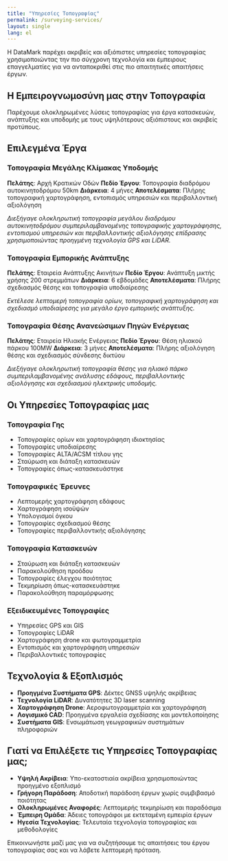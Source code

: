 ```yaml
---
title: "Υπηρεσίες Τοπογραφίας"
permalink: /surveying-services/
layout: single
lang: el
---
```

Η DataMark παρέχει ακριβείς και αξιόπιστες υπηρεσίες τοπογραφίας χρησιμοποιώντας την πιο σύγχρονη τεχνολογία και έμπειρους επαγγελματίες για να ανταποκριθεί στις πιο απαιτητικές απαιτήσεις έργων.

## Η Εμπειρογνωμοσύνη μας στην Τοπογραφία

Παρέχουμε ολοκληρωμένες λύσεις τοπογραφίας για έργα κατασκευών, ανάπτυξης και υποδομής με τους υψηλότερους αξιόπιστους και ακριβείς προτύπους.

## Επιλεγμένα Έργα

### Τοπογραφία Μεγάλης Κλίμακας Υποδομής
**Πελάτης**: Αρχή Κρατικών Οδών
**Πεδίο Έργου**: Τοπογραφία διαδρόμου αυτοκινητοδρόμου 50km
**Διάρκεια**: 4 μήνες
**Αποτελέσματα**: Πλήρης τοπογραφική χαρτογράφηση, εντοπισμός υπηρεσιών και περιβαλλοντική αξιολόγηση

*Διεξήγαγε ολοκληρωτική τοπογραφία μεγάλου διαδρόμου αυτοκινητοδρόμου συμπεριλαμβανομένης τοπογραφικής χαρτογράφησης, εντοπισμού υπηρεσιών και περιβαλλοντικής αξιολόγησης επίδρασης χρησιμοποιώντας προηγμένη τεχνολογία GPS και LiDAR.*

### Τοπογραφία Εμπορικής Ανάπτυξης
**Πελάτης**: Εταιρεία Ανάπτυξης Ακινήτων
**Πεδίο Έργου**: Ανάπτυξη μικτής χρήσης 200 στρεμμάτων
**Διάρκεια**: 6 εβδομάδες
**Αποτελέσματα**: Πλήρης σχεδιασμός θέσης και τοπογραφία υποδιαίρεσης

*Εκτέλεσε λεπτομερή τοπογραφία ορίων, τοπογραφική χαρτογράφηση και σχεδιασμό υποδιαίρεσης για μεγάλο έργο εμπορικής ανάπτυξης.*

### Τοπογραφία Θέσης Ανανεώσιμων Πηγών Ενέργειας
**Πελάτης**: Εταιρεία Ηλιακής Ενέργειας
**Πεδίο Έργου**: Θέση ηλιακού πάρκου 100MW
**Διάρκεια**: 3 μήνες
**Αποτελέσματα**: Πλήρης αξιολόγηση θέσης και σχεδιασμός σύνδεσης δικτύου

*Διεξήγαγε ολοκληρωτική τοπογραφία θέσης για ηλιακό πάρκο συμπεριλαμβανομένης ανάλυσης εδάφους, περιβαλλοντικής αξιολόγησης και σχεδιασμού ηλεκτρικής υποδομής.*

## Οι Υπηρεσίες Τοπογραφίας μας

### Τοπογραφία Γης
- Τοπογραφίες ορίων και χαρτογράφηση ιδιοκτησίας
- Τοπογραφίες υποδιαίρεσης
- Τοπογραφίες ALTA/ACSM τίτλου γης
- Σταύρωση και διάταξη κατασκευών
- Τοπογραφίες όπως-κατασκευάστηκε

### Τοπογραφικές Έρευνες
- Λεπτομερής χαρτογράφηση εδάφους
- Χαρτογράφηση ισοϋψών
- Υπολογισμοί όγκου
- Τοπογραφίες σχεδιασμού θέσης
- Τοπογραφίες περιβαλλοντικής αξιολόγησης

### Τοπογραφία Κατασκευών
- Σταύρωση και διάταξη κατασκευών
- Παρακολούθηση προόδου
- Τοπογραφίες έλεγχου ποιότητας
- Τεκμηρίωση όπως-κατασκευάστηκε
- Παρακολούθηση παραμόρφωσης

### Εξειδικευμένες Τοπογραφίες
- Υπηρεσίες GPS και GIS
- Τοπογραφίες LiDAR
- Χαρτογράφηση drone και φωτογραμμετρία
- Εντοπισμός και χαρτογράφηση υπηρεσιών
- Περιβαλλοντικές τοπογραφίες

## Τεχνολογία & Εξοπλισμός

- **Προηγμένα Συστήματα GPS**: Δέκτες GNSS υψηλής ακρίβειας
- **Τεχνολογία LiDAR**: Δυνατότητες 3D laser scanning
- **Χαρτογράφηση Drone**: Αεροφωτογραμμετρία και χαρτογράφηση
- **Λογισμικό CAD**: Προηγμένα εργαλεία σχεδίασης και μοντελοποίησης
- **Συστήματα GIS**: Ενσωμάτωση γεωγραφικών συστημάτων πληροφοριών

## Γιατί να Επιλέξετε τις Υπηρεσίες Τοπογραφίας μας;

- **Υψηλή Ακρίβεια**: Υπο-εκατοστιαία ακρίβεια χρησιμοποιώντας προηγμένο εξοπλισμό
- **Γρήγορη Παράδοση**: Αποδοτική παράδοση έργων χωρίς συμβιβασμό ποιότητας
- **Ολοκληρωμένες Αναφορές**: Λεπτομερής τεκμηρίωση και παραδόσιμα
- **Έμπειρη Ομάδα**: Άδειες τοπογράφοι με εκτεταμένη εμπειρία έργων
- **Ηγεσία Τεχνολογίας**: Τελευταία τεχνολογία τοπογραφίας και μεθοδολογίες

Επικοινωνήστε μαζί μας για να συζητήσουμε τις απαιτήσεις του έργου τοπογραφίας σας και να λάβετε λεπτομερή πρόταση. 